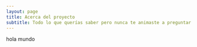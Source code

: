 ```yaml
---
layout: page
title: Acerca del proyecto
subtitle: Todo lo que querías saber pero nunca te animaste a preguntar
---
```

hola mundo
